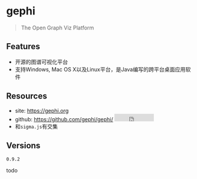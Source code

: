 # gephi

> The Open Graph Viz Platform

## Features

* 开源的图谱可视化平台
* 支持Windows, Mac OS X以及Linux平台，是Java编写的跨平台桌面应用软件


## Resources

* site: <https://gephi.org>
* github: <https://github.com/gephi/gephi/> <iframe src="http://258i.com/gbtn.html?user=gephi&repo=gephi&type=star&count=true" frameborder="0" scrolling="0" width="105px" height="20px"></iframe>
* 和`sigma.js`有交集


## Versions

    0.9.2


todo




